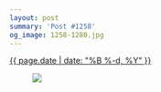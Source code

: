 ```yaml
---
layout: post
summary: 'Post #1258'
og_image: 1258-1280.jpg
---
```


<p>
 <time>
  <a href="/1258">
   {{ page.date | date: "%B %-d, %Y" }}
  </a>
 </time>
 <a href="/1258">
  <figure data-taken="1/3/2021">
   <img sizes="(min-width: 700px) 50vw, calc(100vw - 2rem)" src="{{ site.assets_url }}/1258-640.jpg" srcset="{{ site.assets_url }}/1258-320.jpg 320w, {{ site.assets_url }}/1258-640.jpg 640w, {{ site.assets_url }}/1258-960.jpg 960w, {{ site.assets_url }}/1258-1280.jpg 1280w"/>
  </figure>
 </a>
</p>

